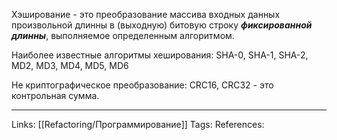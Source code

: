 Хэширование - это преобразование массива входных данных произвольной длинны в (выходную) битовую строку ***фиксированной длинны***, выполняемое определенным алгоритмом. 

Наиболее известные алгоритмы хеширования: SHA-0, SHA-1, SHA-2, MD2, MD3, MD4, MD5, MD6

Не криптографическое преобразование: CRC16, CRC32 - это контрольная сумма. 
___
Links: [[Refactoring/Программирование]]
Tags:
References: